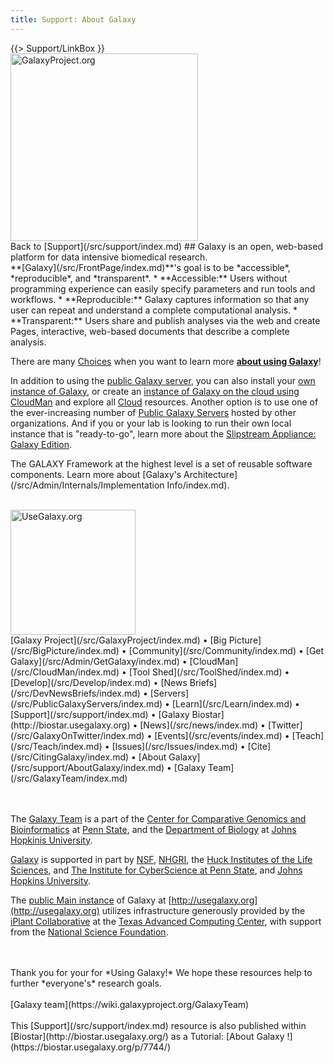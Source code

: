 ```yaml
---
title: Support: About Galaxy
---
```

<div class='right'>{{> Support/LinkBox }}</div>

<div class='right'><a href='http://galaxyproject.org'><img src="/src/images/Screenshots/GalaxyProjectOrg.png" alt="GalaxyProject.org" width="300" /></a></div>
Back to [Support](/src/support/index.md)
## Galaxy is an open, web-based platform for data intensive biomedical research.

<br />
**[Galaxy](/src/FrontPage/index.md)**'s goal is to be *accessible*, *reproducible*, and *transparent*. 
* **Accessible:** Users without programming experience can easily specify parameters and run tools and workflows.
* **Reproducible:** Galaxy captures information so that any user can repeat and understand a complete computational analysis.
* **Transparent:** Users share and publish analyses via the web and create Pages, interactive, web-based documents that describe a complete analysis.

There are many [Choices](/src/BigPicture/Choices/index.md) when you want to learn more **[about using Galaxy](/src/support/AboutGalaxy/index.md)**!

In addition to using the [public Galaxy server](http://usegalaxy.org), you can also install your [own instance of Galaxy](/src/Admin/GetGalaxy/index.md), or create an [instance of Galaxy on the cloud using CloudMan](/src/CloudMan/index.md) and explore all [Cloud](/src/Cloud/index.md) resources.  Another option is to use one of the ever-increasing number of [Public Galaxy Servers](/src/PublicGalaxyServers/index.md) hosted by other organizations. And if you or your lab is looking to run their own local instance that is "ready-to-go", learn more about the [Slipstream Appliance: Galaxy Edition](http://www.bioteam.net/slipstream/galaxy-edition).

The GALAXY Framework at the highest level is a set of reusable software components. Learn more about [Galaxy's Architecture](/src/Admin/Internals/Implementation Info/index.md).

<br />
<div class='left'><a href='http://usegalaxy.org'><img src="/src/images/Logos/GalaxyLogoHighRes.png" alt="UseGalaxy.org" width="200" /></a></div>
[Galaxy Project](/src/GalaxyProject/index.md) • [Big Picture](/src/BigPicture/index.md) • [Community](/src/Community/index.md) • [Get Galaxy](/src/Admin/GetGalaxy/index.md) • [CloudMan](/src/CloudMan/index.md) • [Tool Shed](/src/ToolShed/index.md) • [Develop](/src/Develop/index.md) • [News Briefs](/src/DevNewsBriefs/index.md) • [Servers](/src/PublicGalaxyServers/index.md) • [Learn](/src/Learn/index.md) • [Support](/src/support/index.md) • [Galaxy Biostar](http://biostar.usegalaxy.org) • [News](/src/news/index.md) • [Twitter](/src/GalaxyOnTwitter/index.md) • [Events](/src/events/index.md) • [Teach](/src/Teach/index.md) • [Issues](/src/Issues/index.md) • [Cite](/src/CitingGalaxy/index.md) • [About Galaxy](/src/support/AboutGalaxy/index.md) • [Galaxy Team](/src/GalaxyTeam/index.md)
<br />
<br />
<br />

The [Galaxy Team](http://wiki.galaxyproject.org/GalaxyTeam) is a part of the [Center for Comparative Genomics and Bioinformatics](http://www.bx.psu.edu/) at [Penn State](http://www.psu.edu/), and the [Department of Biology](http://www.bio.jhu.edu/) at [Johns Hopkinis University](http://www.jhu.edu/). 

[Galaxy](http://usegalaxy.org ) is supported in part by [NSF](http://www.nsf.gov/), [NHGRI](http://www.genome.gov/), the [Huck Institutes of the Life Sciences](http://www.huck.psu.edu/), and [The Institute for CyberScience at Penn State](http://www.ics.psu.edu/), and [Johns Hopkins University](http://www.jhu.edu/).

The [public Main instance](/src/Main/index.md) of Galaxy at [http://usegalaxy.org](http://usegalaxy.org) utilizes infrastructure generously provided by the [iPlant Collaborative](http://www.iplantcollaborative.org/) at the [Texas Advanced Computing Center](https://www.tacc.utexas.edu/), with support from the [National Science Foundation](http://www.nsf.gov/).

<br />
<br />
Thank you for your for *Using Galaxy!* We hope these resources help to further *everyone's* research goals.
<br />
<br />
[Galaxy team](https://wiki.galaxyproject.org/GalaxyTeam)
<br />
<br />
This [Support](/src/support/index.md) resource is also published within [Biostar](http://biostar.usegalaxy.org/) as a Tutorial: [About Galaxy !](https://biostar.usegalaxy.org/p/7744/)
